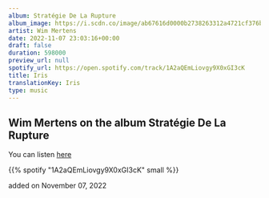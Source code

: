 ```yaml
---
album: Stratégie De La Rupture
album_image: https://i.scdn.co/image/ab67616d0000b2738263312a4721cf376b86c174
artist: Wim Mertens
date: 2022-11-07 23:03:16+00:00
draft: false
duration: 598000
preview_url: null
spotify_url: https://open.spotify.com/track/1A2aQEmLiovgy9X0xGI3cK
title: Iris
translationKey: Iris
type: music
---
```


## Wim Mertens on the album Stratégie De La Rupture

You can listen [here](https://open.spotify.com/track/1A2aQEmLiovgy9X0xGI3cK)

{{% spotify "1A2aQEmLiovgy9X0xGI3cK" small %}}

added on November 07, 2022